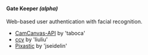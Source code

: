 ﻿#### Gate Keeper _(alpha)_

Web-based user authentication with facial recognition.


- [CamCanvas-API](https://github.com/taboca/CamCanvas-API-/ "CamCanvas-API") by 'taboca'
- [ccv](https://github.com/liuliu/ccv/ "ccv") by 'liuliu'
- [Pixastic](https://github.com/jseidelin/pixastic "Pixastic") by 'jseidelin'